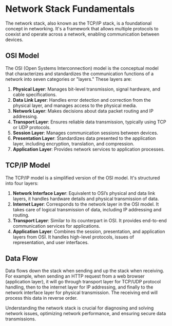 # Network Stack Fundamentals

The network stack, also known as the TCP/IP stack, is a foundational concept in networking. It's a framework that allows multiple protocols to coexist and operate across a network, enabling communication between devices.

## OSI Model

The OSI (Open Systems Interconnection) model is the conceptual model that characterizes and standardizes the communication functions of a network into seven categories or "layers." These layers are:

1. **Physical Layer**: Manages bit-level transmission, signal hardware, and cable specifications.
2. **Data Link Layer**: Handles error detection and correction from the physical layer, and manages access to the physical media.
3. **Network Layer**: Makes decisions about data packet routing and IP addressing.
4. **Transport Layer**: Ensures reliable data transmission, typically using TCP or UDP protocols.
5. **Session Layer**: Manages communication sessions between devices.
6. **Presentation Layer**: Standardizes data presented to the application layer, including encryption, translation, and compression.
7. **Application Layer**: Provides network services to application processes.

## TCP/IP Model

The TCP/IP model is a simplified version of the OSI model. It's structured into four layers:

1. **Network Interface Layer**: Equivalent to OSI’s physical and data link layers, it handles hardware details and physical transmission of data.
2. **Internet Layer**: Corresponds to the network layer in the OSI model. It takes care of logical transmission of data, including IP addressing and routing.
3. **Transport Layer**: Similar to its counterpart in OSI. It provides end-to-end communication services for applications.
4. **Application Layer**: Combines the session, presentation, and application layers from OSI. It handles high-level protocols, issues of representation, and user interfaces.

## Data Flow

Data flows down the stack when sending and up the stack when receiving. For example, when sending an HTTP request from a web browser (application layer), it will go through transport layer for TCP/UDP protocol handling, then to the internet layer for IP addressing, and finally to the network interface layer for physical transmission. The receiving end will process this data in reverse order.

Understanding the network stack is crucial for diagnosing and solving network issues, optimizing network performance, and ensuring secure data transmissions.